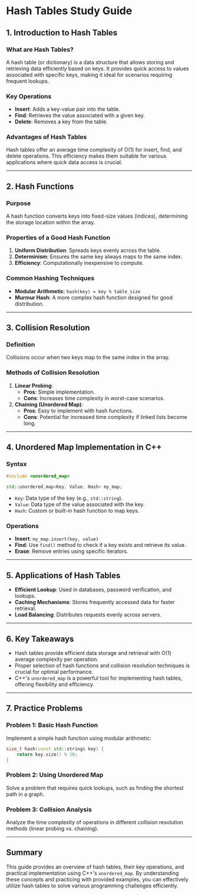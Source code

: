 
# Hash Tables Study Guide

## 1. Introduction to Hash Tables

### What are Hash Tables?
A hash table (or dictionary) is a data structure that allows storing and retrieving data efficiently 
based on keys. It provides quick access to values associated with specific keys, making it ideal for 
scenarios requiring frequent lookups.

### Key Operations
- **Insert**: Adds a key-value pair into the table.
- **Find**: Retrieves the value associated with a given key.
- **Delete**: Removes a key from the table.

### Advantages of Hash Tables
Hash tables offer an average time complexity of O(1) for insert, find, and delete operations. This 
efficiency makes them suitable for various applications where quick data access is crucial.

---

## 2. Hash Functions

### Purpose
A hash function converts keys into fixed-size values (indices), determining the storage location 
within the array.

### Properties of a Good Hash Function
1. **Uniform Distribution**: Spreads keys evenly across the table.
2. **Determinism**: Ensures the same key always maps to the same index.
3. **Efficiency**: Computationally inexpensive to compute.

### Common Hashing Techniques
- **Modular Arithmetic**: `hash(key) = key % table_size`
- **Murmur Hash**: A more complex hash function designed for good distribution.

---

## 3. Collision Resolution

### Definition
Collisions occur when two keys map to the same index in the array.

### Methods of Collision Resolution
1. **Linear Probing**:
   - **Pros**: Simple implementation.
   - **Cons**: Increases time complexity in worst-case scenarios.
2. **Chaining (Unordered Map)**:
   - **Pros**: Easy to implement with hash functions.
   - **Cons**: Potential for increased time complexity if linked lists become long.

---

## 4. Unordered Map Implementation in C++

### Syntax
```cpp
#include <unordered_map>

std::unordered_map<Key, Value, Hash> my_map;
```
- `Key`: Data type of the key (e.g., `std::string`).
- `Value`: Data type of the value associated with the key.
- `Hash`: Custom or built-in hash function to map keys.

### Operations
- **Insert**: `my_map.insert(key, value)`
- **Find**: Use `find()` method to check if a key exists and retrieve its value.
- **Erase**: Remove entries using specific iterators.

---

## 5. Applications of Hash Tables

- **Efficient Lookup**: Used in databases, password verification, and lookups.
- **Caching Mechanisms**: Stores frequently accessed data for faster retrieval.
- **Load Balancing**: Distributes requests evenly across servers.

---

## 6. Key Takeaways
- Hash tables provide efficient data storage and retrieval with O(1) average complexity per 
operation.
- Proper selection of hash functions and collision resolution techniques is crucial for optimal 
performance.
- C++'s `unordered_map` is a powerful tool for implementing hash tables, offering flexibility and 
efficiency.

---

## 7. Practice Problems

### Problem 1: Basic Hash Function
Implement a simple hash function using modular arithmetic:
```cpp
size_t hash(const std::string& key) {
    return key.size() % 10;
}
```

### Problem 2: Using Unordered Map
Solve a problem that requires quick lookups, such as finding the shortest path in a graph.

### Problem 3: Collision Analysis
Analyze the time complexity of operations in different collision resolution methods (linear probing 
vs. chaining).

---

## Summary

This guide provides an overview of hash tables, their key operations, and practical implementation 
using C++'s `unordered_map`. By understanding these concepts and practicing with provided examples, 
you can effectively utilize hash tables to solve various programming challenges efficiently.
```

